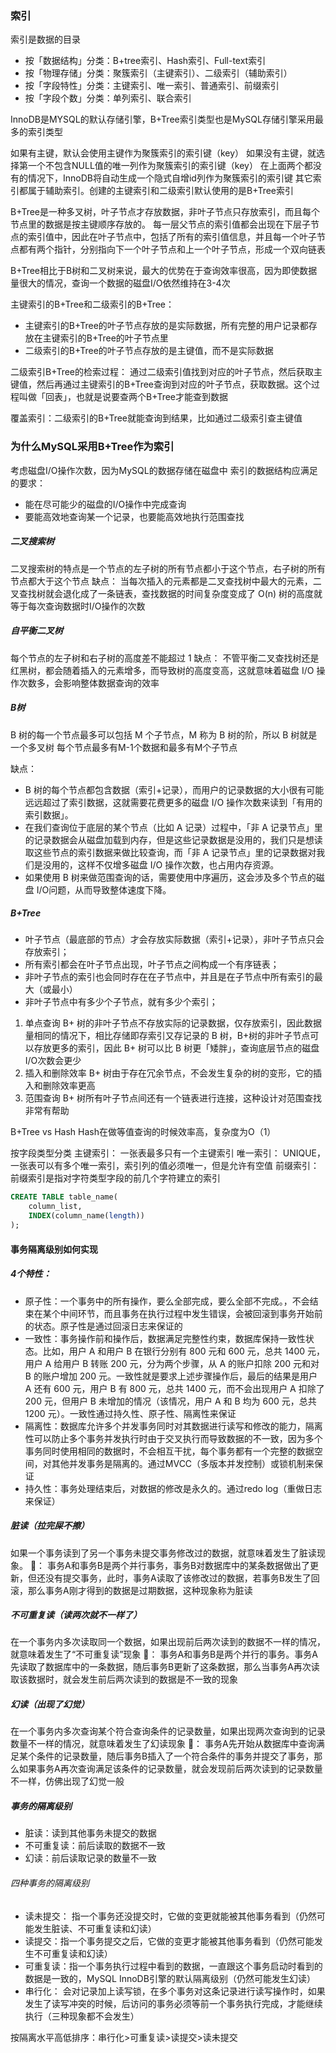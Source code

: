 ### 索引
索引是数据的目录
* 按「数据结构」分类：B+tree索引、Hash索引、Full-text索引
* 按「物理存储」分类：聚簇索引（主键索引）、二级索引（辅助索引）
* 按「字段特性」分类：主键索引、唯一索引、普通索引、前缀索引
* 按「字段个数」分类：单列索引、联合索引

InnoDB是MYSQL的默认存储引擎，B+Tree索引类型也是MySQL存储引擎采用最多的索引类型

如果有主键，默认会使用主键作为聚簇索引的索引键（key）
如果没有主键，就选择第一个不包含NULL值的唯一列作为聚簇索引的索引键（key）
在上面两个都没有的情况下，InnoDB将自动生成一个隐式自增id列作为聚簇索引的索引键
其它索引都属于辅助索引。创建的主键索引和二级索引默认使用的是B+Tree索引

B+Tree是一种多叉树，叶子节点才存放数据，非叶子节点只存放索引，而且每个节点里的数据是按主键顺序存放的。
每一层父节点的索引值都会出现在下层子节点的索引值中，因此在叶子节点中，包括了所有的索引值信息，并且每一个叶子节点都有两个指针，分别指向下一个叶子节点和上一个叶子节点，形成一个双向链表

B+Tree相比于B树和二叉树来说，最大的优势在于查询效率很高，因为即使数据量很大的情况，查询一个数据的磁盘I/O依然维持在3-4次

主键索引的B+Tree和二级索引的B+Tree：
* 主键索引的B+Tree的叶子节点存放的是实际数据，所有完整的用户记录都存放在主键索引的B+Tree的叶子节点里
* 二级索引的B+Tree的叶子节点存放的是主键值，而不是实际数据

二级索引B+Tree的检索过程：
通过二级索引值找到对应的叶子节点，然后获取主键值，然后再通过主键索引的B+Tree查询到对应的叶子节点，获取数据。这个过程叫做「回表」，也就是说要查两个B+Tree才能查到数据

覆盖索引：二级索引的B+Tree就能查询到结果，比如通过二级索引查主键值

### 为什么MySQL采用B+Tree作为索引
考虑磁盘I/O操作次数，因为MySQL的数据存储在磁盘中
索引的数据结构应满足的要求：
* 能在尽可能少的磁盘的I/O操作中完成查询
* 要能高效地查询某一个记录，也要能高效地执行范围查找

##### 二叉搜索树
二叉搜索树的特点是一个节点的左子树的所有节点都小于这个节点，右子树的所有节点都大于这个节点
缺点：
当每次插入的元素都是二叉查找树中最大的元素，二叉查找树就会退化成了一条链表，查找数据的时间复杂度变成了 O(n)
树的高度就等于每次查询数据时I/O操作的次数

##### 自平衡二叉树
每个节点的左子树和右子树的高度差不能超过 1
缺点：
不管平衡二叉查找树还是红黑树，都会随着插入的元素增多，而导致树的高度变高，这就意味着磁盘 I/O 操作次数多，会影响整体数据查询的效率

##### B树
B 树的每一个节点最多可以包括 M 个子节点，M 称为 B 树的阶，所以 B 树就是一个多叉树
每个节点最多有M-1个数据和最多有M个子节点

缺点：
* B 树的每个节点都包含数据（索引+记录），而用户的记录数据的大小很有可能远远超过了索引数据，这就需要花费更多的磁盘 I/O 操作次数来读到「有用的索引数据」。
* 在我们查询位于底层的某个节点（比如 A 记录）过程中，「非 A 记录节点」里的记录数据会从磁盘加载到内存，但是这些记录数据是没用的，我们只是想读取这些节点的索引数据来做比较查询，而「非 A 记录节点」里的记录数据对我们是没用的，这样不仅增多磁盘 I/O 操作次数，也占用内存资源。
* 如果使用 B 树来做范围查询的话，需要使用中序遍历，这会涉及多个节点的磁盘 I/O问题，从而导致整体速度下降。

##### B+Tree
* 叶子节点（最底部的节点）才会存放实际数据（索引+记录），非叶子节点只会存放索引；
* 所有索引都会在叶子节点出现，叶子节点之间构成一个有序链表；
* 非叶子节点的索引也会同时存在在子节点中，并且是在子节点中所有索引的最大（或最小）
* 非叶子节点中有多少个子节点，就有多少个索引；

1. 单点查询
B+ 树的非叶子节点不存放实际的记录数据，仅存放索引，因此数据量相同的情况下，相比存储即存索引又存记录的 B 树，B+树的非叶子节点可以存放更多的索引，因此 B+ 树可以比 B 树更「矮胖」，查询底层节点的磁盘 I/O次数会更少
2. 插入和删除效率
B+ 树由于存在冗余节点，不会发生复杂的树的变形，它的插入和删除效率更高
3. 范围查询
B+ 树所有叶子节点间还有一个链表进行连接，这种设计对范围查找非常有帮助

B+Tree vs Hash
Hash在做等值查询的时候效率高，复杂度为O（1）


按字段类型分类
主键索引：
一张表最多只有一个主键索引
唯一索引：
UNIQUE，一张表可以有多个唯一索引，索引列的值必须唯一，但是允许有空值
前缀索引：
前缀索引是指对字符类型字段的前几个字符建立的索引
```sql
CREATE TABLE table_name(
    column_list,
    INDEX(column_name(length))
);
```


#### 事务隔离级别如何实现
##### 4个特性：
* 原子性：一个事务中的所有操作，要么全部完成，要么全部不完成。，不会结束在某个中间环节，而且事务在执行过程中发生错误，会被回滚到事务开始前的状态。原子性是通过回滚日志来保证的
* 一致性：事务操作前和操作后，数据满足完整性约束，数据库保持一致性状态。比如，用户 A 和用户 B 在银行分别有 800 元和 600 元，总共 1400 元，用户 A 给用户 B 转账 200 元，分为两个步骤，从 A 的账户扣除 200 元和对 B 的账户增加 200 元。一致性就是要求上述步骤操作后，最后的结果是用户 A 还有 600 元，用户 B 有 800 元，总共 1400 元，而不会出现用户 A 扣除了 200 元，但用户 B 未增加的情况（该情况，用户 A 和 B 均为 600 元，总共 1200 元）。一致性通过持久性、原子性、隔离性来保证
* 隔离性：数据库允许多个并发事务同时对其数据进行读写和修改的能力，隔离性可以防止多个事务并发执行时由于交叉执行而导致数据的不一致，因为多个事务同时使用相同的数据时，不会相互干扰，每个事务都有一个完整的数据空间，对其他并发事务是隔离的。通过MVCC（多版本并发控制）或锁机制来保证
* 持久性：事务处理结束后，对数据的修改是永久的。通过redo log（重做日志来保证）

##### 脏读（拉完屎不擦）
如果一个事务读到了另一个事务未提交事务修改过的数据，就意味着发生了脏读现象。
🌰：
事务A和事务B是两个并行事务，事务B对数据库中的某条数据做出了更新，但还没有提交事务，此时，事务A读取了该修改过的数据，若事务B发生了回滚，那么事务A刚才得到的数据是过期数据，这种现象称为脏读

##### 不可重复读（读两次就不一样了）
在一个事务内多次读取同一个数据，如果出现前后两次读到的数据不一样的情况，就意味着发生了“不可重复读”现象
🌰：
事务A和事务B是两个并行的事务。事务A先读取了数据库中的一条数据，随后事务B更新了这条数据，那么当事务A再次读取该数据时，就会发生前后两次读到的数据是不一致的现象

##### 幻读（出现了幻觉）
在一个事务内多次查询某个符合查询条件的记录数量，如果出现两次查询到的记录数量不一样的情况，就意味着发生了幻读现象
🌰：
事务A先开始从数据库中查询满足某个条件的记录数量，随后事务B插入了一个符合条件的事务并提交了事务，那么如果事务A再次查询满足该条件的记录数量，就会发现前后两次读到的记录数量不一样，仿佛出现了幻觉一般

##### 事务的隔离级别
* 脏读：读到其他事务未提交的数据
* 不可重复读：前后读取的数据不一致
* 幻读：前后读取记录的数量不一致

###### 四种事务的隔离级别
* 读未提交： 指一个事务还没提交时，它做的变更就能被其他事务看到（仍然可能发生脏读、不可重复读和幻读）
* 读提交：指一个事务提交之后，它做的变更才能被其他事务看到（仍然可能发生不可重复读和幻读）
* 可重复读：指一个事务执行过程中看到的数据，一直跟这个事务启动时看到的数据是一致的，MySQL InnoDB引擎的默认隔离级别（仍然可能发生幻读）
* 串行化： 会对记录加上读写锁，在多个事务对这条记录进行读写操作时，如果发生了读写冲突的时候，后访问的事务必须等前一个事务执行完成，才能继续执行（三种现象都不会发生）

按隔离水平高低排序：串行化>可重复读>读提交>读未提交

